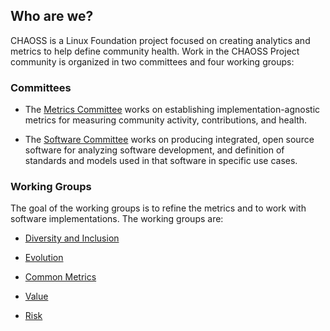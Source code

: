 ## Who are we?

CHAOSS is a Linux Foundation project focused on creating analytics and metrics to help define community health. Work in the CHAOSS Project community is organized in two committees and four working groups:

### Committees

- The [Metrics Committee](https://chaoss.community/metrics) works on establishing implementation-agnostic metrics for measuring community activity, contributions, and health.

- The [Software Committee](https://chaoss.community/software) works on producing integrated, open source software for analyzing software development, and definition of standards and models used in that software in specific use cases.

### Working Groups

The goal of the working groups is to refine the metrics and to work with software implementations. The working groups are:

- [Diversity and Inclusion](https://github.com/chaoss/wg-diversity-inclusion)

- [Evolution](https://github.com/chaoss/wg-evolution)

- [Common Metrics](https://github.com/chaoss/metrics)

- [Value](https://github.com/chaoss/wg-value)

- [Risk](https://github.com/chaoss/wg-risk)
